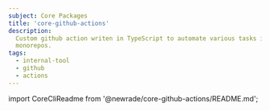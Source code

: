 ```yaml
---
subject: Core Packages
title: 'core-github-actions'
description:
  Custom github action writen in TypeScript to automate various tasks in the
  monorepos.
tags:
  - internal-tool
  - github
  - actions
---
```


<DocHeader props={props}/>

<!-- CODE IMPORTS -->

<!-- prettier-ignore -->
import CoreCliReadme from '@newrade/core-github-actions/README.md';

<!-- END CODE IMPORTS -->

<CoreCliReadme/>
